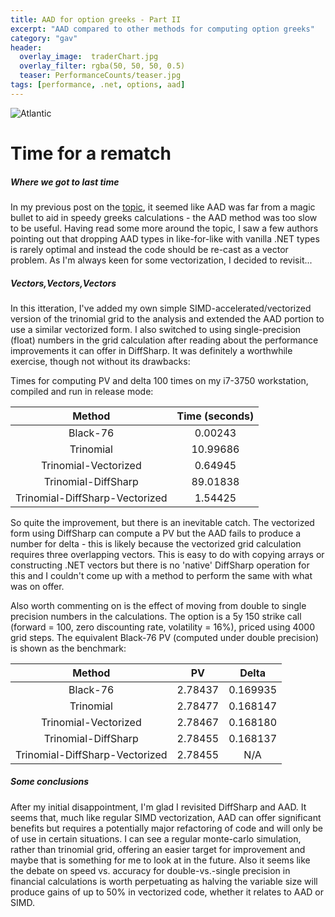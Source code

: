 ```yaml
---
title: AAD for option greeks - Part II
excerpt: "AAD compared to other methods for computing option greeks"
category: "gav"
header:
  overlay_image:  traderChart.jpg
  overlay_filter: rgba(50, 50, 50, 0.5)
  teaser: PerformanceCounts/teaser.jpg
tags: [performance, .net, options, aad]
---
```


![Atlantic](https://cetus.io/images/aadthrowdown/atlantic.jpg)

# Time for a rematch
##### *Where we got to last time*

In my previous post on the [topic](https://cetus.io/gav/AAD-throwdown/), it seemed like AAD was far from a magic bullet to aid in speedy greeks calculations - the AAD method was too slow to be useful.  Having read some more around the topic, I saw a few authors pointing out that dropping AAD types in like-for-like with vanilla .NET types is rarely optimal and instead the code should be re-cast as a vector problem.  As I'm always keen for some vectorization, I decided to revisit...

##### *Vectors,Vectors,Vectors*

In this itteration, I've added my own simple SIMD-accelerated/vectorized version of the trinomial grid to the analysis and extended the AAD portion to use a similar vectorized form.  I also switched to using single-precision (float) numbers in the grid calculation after reading about the performance improvements it can offer in DiffSharp.  It was definitely a worthwhile exercise, though not without its drawbacks:

Times for computing PV and delta 100 times on my i7-3750 workstation, compiled and run in release mode:

|Method|Time (seconds)|
|:---:|:---:|
|Black-76|0.00243|
|Trinomial|10.99686|
|Trinomial-Vectorized|0.64945|
|Trinomial-DiffSharp|89.01838|
|Trinomial-DiffSharp-Vectorized|1.54425|

So quite the improvement, but there is an inevitable catch.  The vectorized form using DiffSharp can compute a PV but the AAD fails to produce a number for delta - this is likely because the vectorized grid calculation requires three overlapping vectors.  This is easy to do with copying arrays or constructing .NET vectors but there is no 'native' DiffSharp operation for this and I couldn't come up with a method to perform the same with what was on offer.

Also worth commenting on is the effect of moving from double to single precision numbers in the calculations.  The option is a 5y 150 strike call (forward = 100, zero discounting rate, volatility = 16%), priced using 4000 grid steps.  The equivalent Black-76 PV (computed under double precision) is shown as the benchmark:

|Method|PV|Delta|
|:---:|:---:|:---:|
|Black-76|2.78437|0.169935|
|Trinomial|2.78477|0.168147|
|Trinomial-Vectorized|2.78467|0.168180|
|Trinomial-DiffSharp|2.78455|0.168137|
|Trinomial-DiffSharp-Vectorized|2.78455|N/A|

##### Some conclusions

After my initial disappointment, I'm glad I revisited DiffSharp and AAD.  It seems that, much like regular SIMD vectorization, AAD can offer significant benefits but requires a potentially major refactoring of code and will only be of use in certain situations.  I can see a regular monte-carlo simulation, rather than trinomial grid, offering an easier target for improvement and maybe that is something for me to look at in the future.  Also it seems like the debate on speed vs. accuracy for double-vs.-single precision in financial calculations is worth perpetuating as halving the variable size will produce gains of up to 50% in vectorized code, whether it relates to AAD or SIMD.

